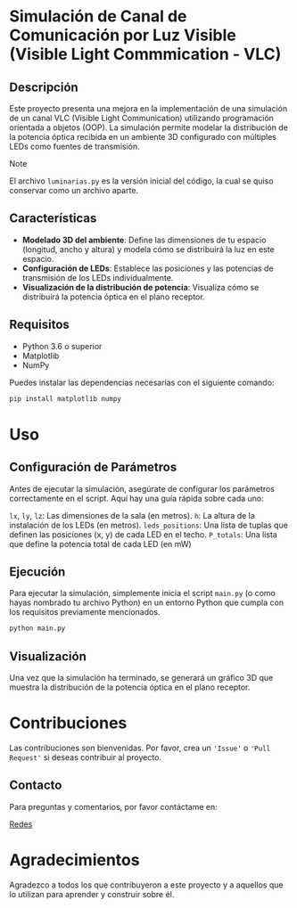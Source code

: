 # Simulación de Canal de Comunicación por Luz Visible (Visible Light Commmication - VLC)

## Descripción

Este proyecto presenta una mejora en la implementación de una simulación de un canal VLC (Visible Light Communication) utilizando programación orientada a objetos (OOP). La simulación permite modelar la distribución de la potencia óptica recibida en un ambiente 3D configurado con múltiples LEDs como fuentes de transmisión.

> [!NOTE]  
> El archivo `luminarias.py` es la versión inicial del código, la cual se quiso conservar como un archivo aparte.

## Características

- **Modelado 3D del ambiente**: Define las dimensiones de tu espacio (longitud, ancho y altura) y modela cómo se distribuirá la luz en este espacio.
- **Configuración de LEDs**: Establece las posiciones y las potencias de transmisión de los LEDs individualmente.
- **Visualización de la distribución de potencia**: Visualiza cómo se distribuirá la potencia óptica en el plano receptor.

## Requisitos

- Python 3.6 o superior
- Matplotlib
- NumPy

Puedes instalar las dependencias necesarias con el siguiente comando:

```bash
pip install matplotlib numpy
```

# Uso

## Configuración de Parámetros
Antes de ejecutar la simulación, asegúrate de configurar los parámetros correctamente en el script. Aquí hay una guía rápida sobre cada uno:

`lx`, `ly`, `lz`: Las dimensiones de la sala (en metros).
`h`: La altura de la instalación de los LEDs (en metros).
`leds_positions`: Una lista de tuplas que definen las posiciones (x, y) de cada LED en el techo.
`P_totals`: Una lista que define la potencia total de cada LED (en mW)

## Ejecución
Para ejecutar la simulación, simplemente inicia el script `main.py` (o como hayas nombrado tu archivo Python) en un entorno Python que cumpla con los requisitos previamente mencionados.

```bash
python main.py
```

## Visualización
Una vez que la simulación ha terminado, se generará un gráfico 3D que muestra la distribución de la potencia óptica en el plano receptor.

# Contribuciones
Las contribuciones son bienvenidas. Por favor, crea un `'Issue'` o `'Pull Request'` si deseas contribuir al proyecto.

## Contacto
Para preguntas y comentarios, por favor contáctame en:

[Redes](https://linktr.ee/navarro212)

# Agradecimientos
Agradezco a todos los que contribuyeron a este proyecto y a aquellos que lo utilizan para aprender y construir sobre él.